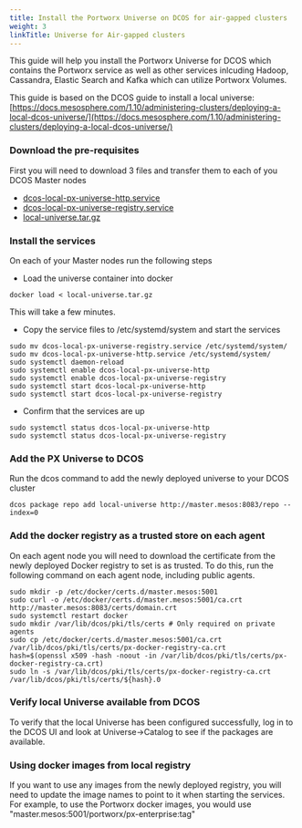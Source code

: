 ```yaml
---
title: Install the Portworx Universe on DCOS for air-gapped clusters
weight: 3
linkTitle: Universe for Air-gapped clusters
---
```


This guide will help you install the Portworx Universe for DCOS which contains the Portworx service as well as other services
inlcuding Hadoop, Cassandra, Elastic Search and Kafka which can utilize Portworx Volumes.

This guide is based on the DCOS guide to install a local universe: [https://docs.mesosphere.com/1.10/administering-clusters/deploying-a-local-dcos-universe/](https://docs.mesosphere.com/1.10/administering-clusters/deploying-a-local-dcos-universe/)

### Download the pre-requisites
First you will need to download 3 files and transfer them to each of you DCOS Master nodes
* [dcos-local-px-universe-http.service](https://raw.githubusercontent.com/portworx/universe/version-3.x-px-local-universe/docker/local-universe/dcos-local-px-universe-http.service)
* [dcos-local-px-universe-registry.service](https://raw.githubusercontent.com/portworx/universe/version-3.x-px-local-universe/docker/local-universe/dcos-local-px-universe-registry.service)
* [local-universe.tar.gz](https://s3-us-west-1.amazonaws.com/px-dcos/local-universe_1.11_31052018_0e1dac7.tar.gz)

### Install the services
On each of your Master nodes run the following steps

* Load the universe container into docker
```text
docker load < local-universe.tar.gz
```
This will take a few minutes.

* Copy the service files to /etc/systemd/system and start the services
```text
sudo mv dcos-local-px-universe-registry.service /etc/systemd/system/
sudo mv dcos-local-px-universe-http.service /etc/systemd/system/
sudo systemctl daemon-reload
sudo systemctl enable dcos-local-px-universe-http
sudo systemctl enable dcos-local-px-universe-registry
sudo systemctl start dcos-local-px-universe-http
sudo systemctl start dcos-local-px-universe-registry
```

* Confirm that the services are up
```text
sudo systemctl status dcos-local-px-universe-http
sudo systemctl status dcos-local-px-universe-registry
```

### Add the PX Universe to DCOS

Run the dcos command to add the newly deployed universe to your DCOS cluster

```text
dcos package repo add local-universe http://master.mesos:8083/repo --index=0
```

### Add the docker registry as a trusted store on each agent

On each agent node you will need to download the certificate from the newly deployed Docker registry to set is as trusted.
To do this, run the following command on each agent node, including public agents.

```text
sudo mkdir -p /etc/docker/certs.d/master.mesos:5001
sudo curl -o /etc/docker/certs.d/master.mesos:5001/ca.crt http://master.mesos:8083/certs/domain.crt
sudo systemctl restart docker
sudo mkdir /var/lib/dcos/pki/tls/certs # Only required on private agents
sudo cp /etc/docker/certs.d/master.mesos:5001/ca.crt /var/lib/dcos/pki/tls/certs/px-docker-registry-ca.crt
hash=$(openssl x509 -hash -noout -in /var/lib/dcos/pki/tls/certs/px-docker-registry-ca.crt)
sudo ln -s /var/lib/dcos/pki/tls/certs/px-docker-registry-ca.crt /var/lib/dcos/pki/tls/certs/${hash}.0
```

### Verify local Universe available from DCOS

To verify that the local Universe has been configured successfully, log in to the DCOS UI and look at Universe->Catalog to
see if the packages are available.

### Using docker images from local registry

If you want to use any images from the newly deployed registry, you will need to update the image names to point to it when starting the services. For example, to use the Portworx docker images, you would use
"master.mesos:5001/portworx/px-enterprise:tag"
